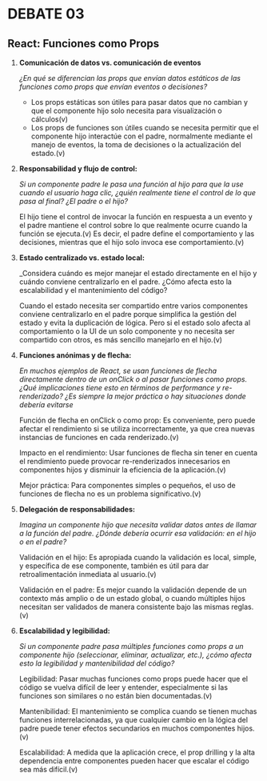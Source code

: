 # DEBATE 03
## React: Funciones como Props

1. **Comunicación de datos vs. comunicación de eventos**
    
    _¿En qué se diferencian las props que envían datos estáticos de las funciones como props que envían eventos o decisiones?_

    + Los props estáticas son útiles para pasar datos que no cambian y que el componente hijo solo necesita para visualización o cálculos(v)
    + Los props de funciones son útiles cuando se necesita permitir que el componente hijo interactúe con el padre, normalmente mediante el manejo de eventos, la toma de decisiones o la actualización del estado.(v)
    
2. **Responsabilidad y flujo de control:**

    _Si un componente padre le pasa una función al hijo para que la use cuando el usuario haga clic, ¿quién realmente tiene el control de lo que pasa al final? ¿El padre o el hijo?_

    El hijo tiene el control de invocar la función en respuesta a un evento y el padre mantiene el control sobre lo que realmente ocurre cuando la función se ejecuta.(v)
    Es decir, el padre define el comportamiento y las decisiones, mientras que el hijo solo invoca ese comportamiento.(v)

3. **Estado centralizado vs. estado local:**

    _Considera cuándo es mejor manejar el estado directamente en el hijo y cuándo conviene centralizarlo en el padre. ¿Cómo afecta esto la escalabilidad y el mantenimiento del código?

    Cuando el estado necesita ser compartido entre varios componentes conviene centralizarlo en el padre porque simplifica la gestión del estado y evita la duplicación de lógica. Pero si el estado solo afecta al comportamiento o la UI de un solo componente y no necesita ser compartido con otros, es más sencillo manejarlo en el hijo.(v)

4. **Funciones anónimas y de flecha:**

    _En muchos ejemplos de React, se usan funciones de flecha directamente dentro de un onClick o al pasar funciones como props. ¿Qué implicaciones tiene esto en términos de performance y re-renderizado? ¿Es siempre la mejor práctica o hay situaciones donde debería evitarse_

    Función de flecha en onClick o como prop: Es conveniente, pero puede afectar el rendimiento si se utiliza incorrectamente, ya que crea nuevas instancias de funciones en cada renderizado.(v)

    Impacto en el rendimiento: Usar funciones de flecha sin tener en cuenta el rendimiento puede provocar re-renderizados innecesarios en componentes hijos y disminuir la eficiencia de la aplicación.(v)

    Mejor práctica: Para componentes simples o pequeños, el uso de funciones de flecha no es un problema significativo.(v)


5. **Delegación de responsabilidades:**

    _Imagina un componente hijo que necesita validar datos antes de llamar a la función del padre. ¿Dónde debería ocurrir esa validación: en el hijo o en el padre?_
    
    Validación en el hijo: Es apropiada cuando la validación es local, simple, y específica de ese componente, también es útil para dar retroalimentación inmediata al usuario.(v)

    Validación en el padre: Es mejor cuando la validación depende de un contexto más amplio o de un estado global, o cuando múltiples hijos necesitan ser validados de manera consistente bajo las mismas reglas.(v)

6. **Escalabilidad y legibilidad:**

    _Si un componente padre pasa múltiples funciones como props a un componente hijo (seleccionar, eliminar, actualizar, etc.), ¿cómo afecta esto la legibilidad y mantenibilidad del código?_

    Legibilidad: Pasar muchas funciones como props puede hacer que el código se vuelva difícil de leer y entender, especialmente si las funciones son similares o no están bien documentadas.(v)

    Mantenibilidad: El mantenimiento se complica cuando se tienen muchas funciones interrelacionadas, ya que cualquier cambio en la lógica del padre puede tener efectos secundarios en muchos componentes hijos.(v)
    
    Escalabilidad: A medida que la aplicación crece, el prop drilling y la alta dependencia entre componentes pueden hacer que escalar el código sea más difícil.(v)